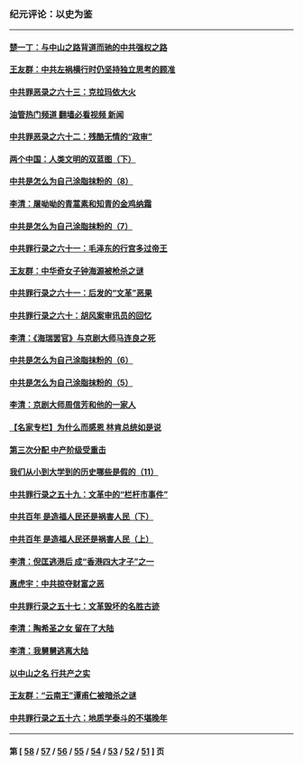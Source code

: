 ### 纪元评论：以史为鉴
---
#### [楚一丁：与中山之路背道而驰的中共强权之路](../../pages/nsc1028/n13437270.md?12230330) 
#### [王友群：中共左祸横行时仍坚持独立思考的顾准](../../pages/nsc1028/n13444722.md?12230330) 
#### [中共罪恶录之六十三：克拉玛依大火](../../pages/nsc1028/n13443384.md?12230330) 
#### [油管热门频道 翻墙必看视频 新闻](ok?12230330)
#### [中共罪恶录之六十二：残酷无情的“政审”](../../pages/nsc1028/n13435894.md?12230330) 
#### [两个中国：人类文明的双蓝图（下）](../../pages/nsc1028/n13423132.md?12230330) 
#### [中共是怎么为自己涂脂抹粉的（8）](../../pages/nsc1028/n13432247.md?12230330) 
#### [李清：屠呦呦的青蒿素和知青的金鸡纳霜](../../pages/nsc1028/n13426884.md?12230330) 
#### [中共是怎么为自己涂脂抹粉的（7）](../../pages/nsc1028/n13431085.md?12230330) 
#### [中共罪行录之六十一：毛泽东的行宫多过帝王](../../pages/nsc1028/n13430849.md?12230330) 
#### [王友群：中华奇女子钟海源被枪杀之谜](../../pages/nsc1028/n13430555.md?12230330) 
#### [中共罪行录之六十一：后发的“文革”恶果](../../pages/nsc1028/n13426672.md?12230330) 
#### [中共罪行录之六十：胡风案审讯员的回忆](../../pages/nsc1028/n13423954.md?12230330) 
#### [李清：《海瑞罢官》与京剧大师马连良之死](../../pages/nsc1028/n13412316.md?12230330) 
#### [中共是怎么为自己涂脂抹粉的（6）](../../pages/nsc1028/n13412021.md?12230330) 
#### [中共是怎么为自己涂脂抹粉的（5）](../../pages/nsc1028/n13405477.md?12230330) 
#### [李清：京剧大师周信芳和他的一家人](../../pages/nsc1028/n13391411.md?12230330) 
#### [【名家专栏】为什么而感恩 林肯总统如是说](../../pages/nsc1028/n13402501.md?12230330) 
#### [第三次分配 中产阶级受重击](../../pages/nsc1028/n13401007.md?12230330) 
#### [我们从小到大学到的历史哪些是假的（11）](../../pages/nsc1028/n13395097.md?12230330) 
#### [中共罪行录之五十九：文革中的“栏杆市事件”](../../pages/nsc1028/n13390605.md?12230330) 
#### [中共百年 是造福人民还是祸害人民（下）](../../pages/nsc1028/n13389389.md?12230330) 
#### [中共百年 是造福人民还是祸害人民（上）](../../pages/nsc1028/n13388697.md?12230330) 
#### [李清：倪匡逃港后 成“香港四大才子”之一](../../pages/nsc1028/n13377522.md?12230330) 
#### [惠虎宇：中共掠夺财富之恶](../../pages/nsc1028/n13374142.md?12230330) 
#### [中共罪行录之五十七：文革毁坏的名胜古迹](../../pages/nsc1028/n13373282.md?12230330) 
#### [李清：陶希圣之女 留在了大陆](../../pages/nsc1028/n13367727.md?12230330) 
#### [李清：我舅舅逃离大陆](../../pages/nsc1028/n13343329.md?12230330) 
#### [以中山之名 行共产之实](../../pages/nsc1028/n13346437.md?12230330) 
#### [王友群：“云南王”谭甫仁被暗杀之谜](../../pages/nsc1028/n13357123.md?12230330) 
#### [中共罪行录之五十六：地质学泰斗的不堪晚年](../../pages/nsc1028/n13355675.md?12230330) 

---
#### 第 [ [58](./58.md?12230330) / [57](./57.md?12230330) / [56](./56.md?12230330) / [55](./55.md?12230330) / [54](./54.md?12230330) / [53](./53.md?12230330) / [52](./52.md?12230330) / [51](./51.md?12230330) ] 页
